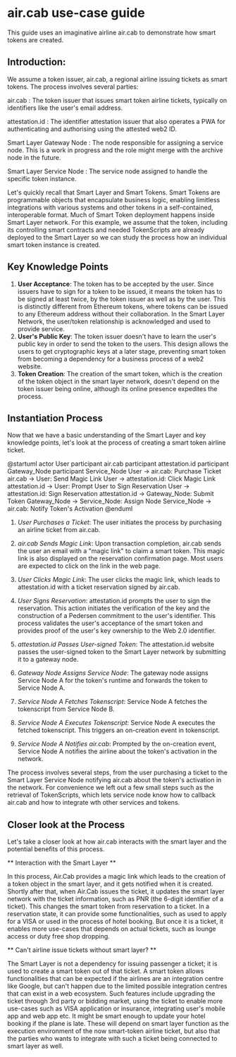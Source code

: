 # air.cab use-case guide

This guide uses an imaginative airline air.cab to demonstrate how smart tokens are created.

## Introduction:

We assume a token issuer, air.cab, a regional airline issuing tickets as smart tokens. The process involves several parties:

air.cab
: The token issuer that issues smart token airline tickets, typically on identifiers like the user's email address.

attestation.id
: The identifier attestation issuer that also operates a PWA for authenticating and authorising using the attested web2 ID.

Smart Layer Gateway Node
: The node responsible for assigning a service node. This is a work in progress and the role might merge with the archive node in the future.

Smart Layer Service Node
: The service node assigned to handle the specific token instance.

Let's quickly recall that Smart Layer and Smart Tokens. Smart Tokens are programmable objects that encapsulate business logic, enabling limitless integrations with various systems and other tokens in a self-contained, interoperable format. Much of Smart Token deployment happens inside Smart Layer network. For this example, we assume that the token, including its controlling smart contracts and needed TokenScripts are already deployed to the Smart Layer so we can study the process how an individual smart token instance is created.

## Key Knowledge Points

1. **User Acceptance**: The token has to be accepted by the user. Since issuers have to sign for a token to be issued, it means the token has to be signed at least twice, by the token issuer as well as by the user. This is distinctly different from Ethereum tokens, where tokens can be issued to any Ethereum address without their collaboration. In the Smart Layer Network, the user/token relationship is acknowledged and used to provide service.
2. **User's Public Key**: The token issuer doesn't have to learn the user's public key in order to send the token to the users. This design allows the users to get cryptographic keys at a later stage, preventing smart token from becoming a dependency for a business process of a web2 website.
3. **Token Creation**: The creation of the smart token, which is the creation of the token object in the smart layer network, doesn't depend on the token issuer being online, although its online presence expedites the process.

## Instantiation Process

Now that we have a basic understanding of the Smart Layer and key knowledge points, let's look at the process of creating a smart token airline ticket.

<p>
    <foreign outputclass="embed-plant-uml">@startuml
	actor User
	participant air.cab
	participant attestation.id
	participant Gateway_Node
	participant Service_Node
	User -> air.cab: Purchase Ticket
	air.cab -> User: Send Magic Link
	User -> attestation.id: Click Magic Link
	attestation.id -> User: Prompt User to Sign Reservation
	User -> attestation.id: Sign Reservation
	attestation.id -> Gateway_Node: Submit Token
	Gateway_Node -> Service_Node: Assign Node
	Service_Node -> air.cab: Notify Token's Activation
    @enduml</foreign>
</p>

1. *User Purchases a Ticket*: The user initiates the process by purchasing an airline ticket from air.cab.

2. *air.cab Sends Magic Link*: Upon transaction completion, air.cab sends the user an email with a "magic link" to claim a smart token. This magic link is also displayed on the reservation confirmation page. Most users are expected to click on the link in the web page.

3. *User Clicks Magic Link*: The user clicks the magic link, which leads to attestation.id with a ticket reservation signed by air.cab.

4. *User Signs Reservation*: attestation.id prompts the user to sign the reservation. This action initiates the verification of the key and the construction of a Pedersen commitment to the user's identifier. This process validates the user's acceptance of the smart token and provides proof of the user's key ownership to the Web 2.0 identifier.

5. *attestation.id Passes User-signed Token*: The attestation.id website passes the user-signed token to the Smart Layer network by submitting it to a gateway node.

6. *Gateway Node Assigns Service Node*: The gateway node assigns Service Node A for the token's runtime and forwards the token to Service Node A.

7. *Service Node A Fetches Tokenscript*: Service Node A fetches the tokenscript from Service Node B.

8. *Service Node A Executes Tokenscript*: Service Node A executes the fetched tokenscript. This triggers an on-creation event in tokenscript.

9. *Service Node A Notifies air.cab*: Prompted by the on-creation event, Service Node A notifies the airline about the token's activation in the network.

The process involves several steps, from the user purchasing a ticket to the Smart Layer Service Node notifying air.cab about the token's activation in the network. For convenience we left out a few small steps such as the retrieval of TokenScripts, which lets service node know how to callback air.cab and how to integrate wth other services and tokens.

## Closer look at the Process

Let's take a closer look at how air.cab interacts with the smart layer and the potential benefits of this process.

** Interaction with the Smart Layer **

In this process, Air.Cab provides a magic link which leads to the creation of a token object in the smart layer, and it gets notified when it is created. Shortly after that, when Air.Cab issues the ticket, it updates the smart layer network with the ticket information, such as PNR (the 6-digit identifier of a ticket). This changes the smart token from reservation to a ticket. In a reservation state, it can provide some functionalities, such as used to apply for a VISA or used in the process of hotel booking. But once it is a ticket, it enables more use-cases that depends on actual tickets, such as lounge access or duty free shop dropping.

** Can't airline issue tickets without smart layer? **

The Smart Layer is not a dependency for issuing passenger a ticket; it is used to create a smart token out of that ticket. A smart token allows functionalities that can be expected if the airlines are an integration centre like Google, but can't happen due to the limited possible integration centres that can exist in a web ecosystem. Such features include upgrading the ticket through 3rd party or bidding market, using the ticket to enable more use-cases such as VISA application or insurance, integrating user's mobile app and web app etc. It might be smart enough to update your hotel booking if the plane is late. These will depend on smart layer function as the execution environment of the now smart-token airline ticket, but also that the parties who wants to integrate with such a ticket being connected to smart layer as well.
